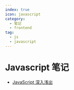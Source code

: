 ```yaml
---
index: true
icon: javascript
category:
  - 笔记
  - frontend
tag:
  - js
  - javascript
---
```


# Javascript 笔记

- [JavaScript 深入浅出](./bosn/)

<!-- more -->
